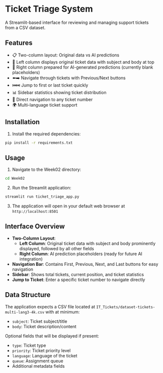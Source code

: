 # Ticket Triage System

A Streamlit-based interface for reviewing and managing support tickets from a CSV dataset.

## Features

- 📋 Two-column layout: Original data vs AI predictions
- 📄 Left column displays original ticket data with subject and body at top
- 🤖 Right column prepared for AI-generated predictions (currently blank placeholders)
- ⬅️➡️ Navigate through tickets with Previous/Next buttons
- ⏮️⏭️ Jump to first or last ticket quickly
- 📊 Sidebar statistics showing ticket distribution
- 🔢 Direct navigation to any ticket number
- 🌍 Multi-language ticket support

## Installation

1. Install the required dependencies:
```bash
pip install -r requirements.txt
```

## Usage

1. Navigate to the Week02 directory:
```bash
cd Week02
```

2. Run the Streamlit application:
```bash
streamlit run ticket_triage_app.py
```

3. The application will open in your default web browser at `http://localhost:8501`

## Interface Overview

- **Two-Column Layout**: 
  - **Left Column**: Original ticket data with subject and body prominently displayed, followed by all other fields
  - **Right Column**: AI prediction placeholders (ready for future AI integration)
- **Navigation Bar**: Contains First, Previous, Next, and Last buttons for easy navigation
- **Sidebar**: Shows total tickets, current position, and ticket statistics
- **Jump to Ticket**: Enter a specific ticket number to navigate directly

## Data Structure

The application expects a CSV file located at `IT_Tickets/dataset-tickets-multi-lang3-4k.csv` with at minimum:
- `subject`: Ticket subject/title
- `body`: Ticket description/content

Optional fields that will be displayed if present:
- `type`: Ticket type
- `priority`: Ticket priority level
- `language`: Language of the ticket
- `queue`: Assignment queue
- Additional metadata fields